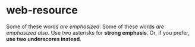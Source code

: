 # web-resource


Some of these words *are emphasized*.
Some of these words _are emphasized also_.
Use two asterisks for **strong emphasis**.
Or, if you prefer, __use two underscores instead__.
